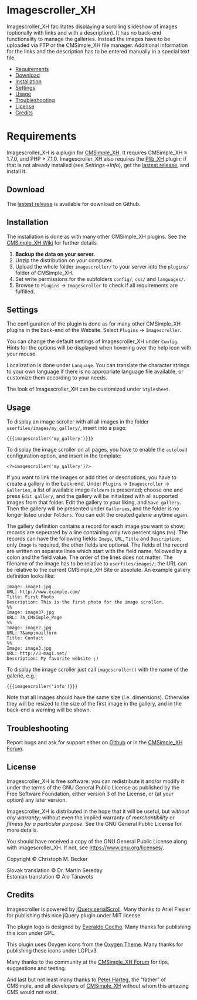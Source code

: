 # Imagescroller_XH

Imagescroller_XH facilitates displaying a scrolling slideshow of images
(optionally with links and with a description). It has no back-end
functionality to manage the galleries. Instead the images have to be
uploaded via FTP or the CMSimple_XH file manager. Additional information for
the links and the description has to be entered manually in a special text
file.

- [Requirements](#requirements)
- [Download](#download)
- [Installation](#installation)
- [Settings](#settings)
- [Usage](#usage)
- [Troubleshooting](#troubleshooting)
- [License](#license)
- [Credits](#credits)

# Requirements

Imagescroller_XH is a plugin for [CMSimple_XH](https://cmsimple-xh.org/).
It requires CMSimple_XH ≥ 1.7.0, and PHP ≥ 7.1.0.
Imagescroller_XH also requires the [Plib_XH](https://github.com/cmb69/plib_xh) plugin;
if that is not already installed (see *Settings*→*Info*),
get the [lastest release](https://github.com/cmb69/plib_xh/releases/latest),
and install it.

## Download

The [lastest release](https://github.com/cmb69/imagescroller_xh/releases/latest)
is available for download on Github.

## Installation

The installation is done as with many other CMSimple_XH plugins. See the
[CMSimple_XH Wiki](https://wiki.cmsimple-xh.org/?for-users/working-with-the-cms/plugins)
for further details.

1. **Backup the data on your server.**
1. Unzip the distribution on your computer.
1. Upload the whole folder `imagescroller/` to your server into the `plugins/`
   folder of CMSimple_XH.
1. Set write permissions for the subfolders `config/`, `css/` and `languages/`.
1. Browse to `Plugins` → `Imagescroller` to check if all requirements
   are fulfilled.

## Settings

The configuration of the plugin is done as for many other CMSimple_XH plugins in
the back-end of the Website. Select `Plugins` → `Imagescroller`.

You can change the default settings of Imagescroller_XH under `Config`.
Hints for the options will be displayed when hovering over the help icon
with your mouse.

Localization is done under `Language`. You can translate the character
strings to your own language if there is no appropriate language file
available, or customize them according to your needs.

The look of Imagescroller_XH can be customized under `Stylesheet`.

## Usage

To display an image scroller with all all images in the folder
`userfiles/images/my_gallery/`, insert into a page:

    {{{imagescroller('my_gallery')}}}

To display the image scroller on all pages, you have to enable the `autoload`
configuration option, and insert in the template:

    <?=imagescroller('my_gallery')?>

If you want to link the images or add titles or descriptions, you have to
create a gallery in the back-end.
Under `Plugins` → `Imagescroller` → `Galleries`, a list of available image
`Folders` is presented; choose one and press `Edit gallery`, and
the gallery will be initialized with all supported images from that folder.
Edit the gallery to your liking, and `Save gallery`.
Then the gallery will be presented under `Galleries`,
and the folder is no longer listed under `Folders`.
You can edit the created galerie anytime again.

The gallery definition contains a record for each image you want to show; records are
seperated by a line containing only two percent signs (`%%`).  The records
can have the following fields: `Image`, `URL`, `Title` and `Description`;
only `Image` is required, the other fields are optional.
The fields of the record are written on separate lines which start
with the field name, followed by a colon and the field value.
The order of the lines does not matter.
The filename of the image has to be relative to `userfiles/images/`;
the URL can be relative to the current CMSimple_XH Site or absolute.
An example gallery definition looks like:

    Image: image1.jpg
    URL: http://www.example.com/
    Title: First Photo
    Description: This is the first photo for the image scroller.
    %%
    Image: image37.jpg
    URL: ?A_CMSimple_Page
    %%
    Image: image2.jpg
    URL: ?&amp;mailform
    Title: Contact
    %%
    Image: image3.jpg
    URL: http://3-magi.net/
    Description: My favorite website ;)

To display the image scroller just call `imagescroller()` with the name of the
galerie, e.g.:

    {{{imagescroller('info')}}}

Note that all images should have the same size (i.e. dimensions). Otherwise
they will be resized to the size of the first image in the gallery, and in
the back-end a warning will be shown.

## Troubleshooting

Report bugs and ask for support either on
[Github](https://github.com/cmb69/imagescroller_xh/issues)
or in the [CMSimple_XH Forum](https://cmsimpleforum.com/).

## License

Imagescroller_XH is free software: you can redistribute it and/or modify
it under the terms of the GNU General Public License as published by
the Free Software Foundation, either version 3 of the License, or
(at your option) any later version.

Imagescroller_XH is distributed in the hope that it will be useful,
but *without any warranty*; without even the implied warranty of
*merchantibility* or *fitness for a particular purpose*. See the
GNU General Public License for more details.

You should have received a copy of the GNU General Public License
along with Imagescroller_XH.  If not, see <https://www.gnu.org/licenses/>.


Copyright © Christoph M. Becker

Slovak translation © Dr. Martin Sereday<br>
Estonian translation © Alo Tänavots

## Credits

Imagescroller is powered by [jQuery.serialScroll](https://github.com/flesler/jquery.serialScroll).
Many thanks to Ariel Flesler for publishing this nice jQuery plugin under MIT license.

The plugin logo is designed by [Everaldo Coelho](https://www.everaldo.com/).
Many thanks for publishing this icon under GPL.

This plugin uses Oxygen icons from the [Oxygen Theme](https://github.com/KDE/oxygen-icons).
Many thanks for publishing these icons under LGPLv3.

Many thanks to the community at the [CMSimple_XH Forum](https://www.cmsimpleforum.com/)
for tips, suggestions and testing.

And last but not least many thanks to [Peter Harteg](https://www.harteg.dk/),
the “father” of CMSimple, and all developers of [CMSimple_XH](https://www.cmsimple-xh.org/)
without whom this amazing CMS would not exist.

